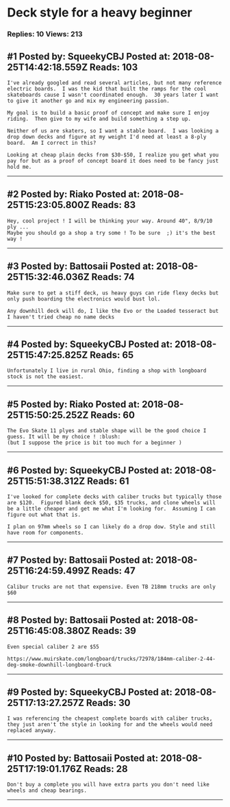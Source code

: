 # Deck style for a heavy beginner

### Replies: 10 Views: 213

## \#1 Posted by: SqueekyCBJ Posted at: 2018-08-25T14:42:18.559Z Reads: 103

```
I've already googled and read several articles, but not many reference electric boards.  I was the kid that built the ramps for the cool skateboards cause I wasn't coordinated enough.  30 years later I want to give it another go and mix my engineering passion.

My goal is to build a basic proof of concept and make sure I enjoy riding.  Then give to my wife and build something a step up.

Neither of us are skaters, so I want a stable board.  I was looking a drop down decks and figure at my weight I'd need at least a 8-ply board.  Am I correct in this?

Looking at cheap plain decks from $30-$50, I realize you get what you pay for but as a proof of concept board it does need to be fancy just hold me.
```

---
## \#2 Posted by: Riako Posted at: 2018-08-25T15:23:05.800Z Reads: 83

```
Hey, cool project ! I will be thinking your way. Around 40", 8/9/10 ply ... 
Maybe you should go a shop a try some ! To be sure  ;) it's the best way !
```

---
## \#3 Posted by: Battosaii Posted at: 2018-08-25T15:32:46.036Z Reads: 74

```
Make sure to get a stiff deck, us heavy guys can ride flexy decks but only push boarding the electronics would bust lol.

Any downhill deck will do, I like the Evo or the Loaded tesseract but I haven't tried cheap no name decks
```

---
## \#4 Posted by: SqueekyCBJ Posted at: 2018-08-25T15:47:25.825Z Reads: 65

```
Unfortunately I live in rural Ohio, finding a shop with longboard stock is not the easiest.
```

---
## \#5 Posted by: Riako Posted at: 2018-08-25T15:50:25.252Z Reads: 60

```
The Evo Skate 11 plyes and stable shape will be the good choice I guess. It will be my choice ! :blush:
(but I suppose the price is bit too much for a beginner )
```

---
## \#6 Posted by: SqueekyCBJ Posted at: 2018-08-25T15:51:38.312Z Reads: 61

```
I've looked for complete decks with caliber trucks but typically those are $120.  Figured blank deck $50, $35 trucks, and clone wheels will be a little cheaper and get me what I'm looking for.  Assuming I can figure out what that is.

I plan on 97mm wheels so I can likely do a drop dow. Style and still have room for components.
```

---
## \#7 Posted by: Battosaii Posted at: 2018-08-25T16:24:59.499Z Reads: 47

```
Calibur trucks are not that expensive. Even TB 218mm trucks are only $60
```

---
## \#8 Posted by: Battosaii Posted at: 2018-08-25T16:45:08.380Z Reads: 39

```
Even special caliber 2 are $55

https://www.muirskate.com/longboard/trucks/72978/184mm-caliber-2-44-deg-smoke-downhill-longboard-truck
```

---
## \#9 Posted by: SqueekyCBJ Posted at: 2018-08-25T17:13:27.257Z Reads: 30

```
I was referencing the cheapest complete boards with caliber trucks, they just aren't the style in looking for and the wheels would need replaced anyway.
```

---
## \#10 Posted by: Battosaii Posted at: 2018-08-25T17:19:01.176Z Reads: 28

```
Don't buy a complete you will have extra parts you don't need like wheels and cheap bearings.
```

---
